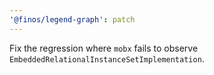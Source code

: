 ```yaml
---
'@finos/legend-graph': patch
---
```


Fix the regression where `mobx` fails to observe `EmbeddedRelationalInstanceSetImplementation`.
